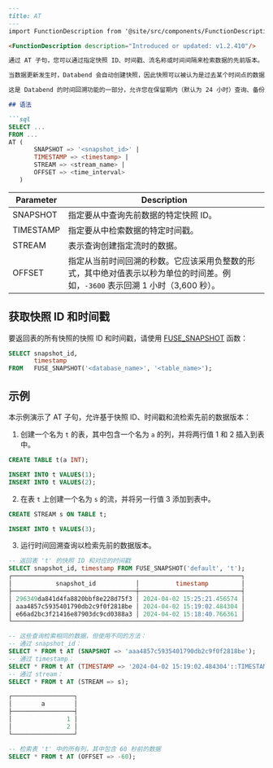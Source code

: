 ```md
---
title: AT
---
import FunctionDescription from '@site/src/components/FunctionDescription';

<FunctionDescription description="Introduced or updated: v1.2.410"/>

通过 AT 子句，您可以通过指定快照 ID、时间戳、流名称或时间间隔来检索数据的先前版本。

当数据更新发生时，Databend 会自动创建快照，因此快照可以被认为是过去某个时间点的数据视图。您可以通过快照 ID 或创建快照时的时间戳来访问快照。有关如何获取快照 ID 和时间戳，请参阅 [获取快照 ID 和时间戳](#获取快照-id-和时间戳)。

这是 Databend 的时间回溯功能的一部分，允许您在保留期内（默认为 24 小时）查询、备份和恢复数据的先前版本。

## 语法

```sql    
SELECT ...
FROM ...
AT (
       SNAPSHOT => '<snapshot_id>' |
       TIMESTAMP => <timestamp> | 
       STREAM => <stream_name> |
       OFFSET => <time_interval> 
   )   
```

| Parameter | Description                                                                                                                                                                                                                                                                                                      |
|-----------|------------------------------------------------------------------------------------------------------------------------------------------------------------------------------------------------------------------------------------------------------------------------------------------------------------------|
| SNAPSHOT  | 指定要从中查询先前数据的特定快照 ID。                                                                                                                                                                                                                                                    |
| TIMESTAMP | 指定要从中检索数据的特定时间戳。                                                                                                                                                                                                                                                          |
| STREAM    | 表示查询创建指定流时的数据。                                                                                                                                                                                                                                        |
| OFFSET    | 指定从当前时间回溯的秒数。它应该采用负整数的形式，其中绝对值表示以秒为单位的时间差。例如，`-3600` 表示回溯 1 小时（3,600 秒）。 |

## 获取快照 ID 和时间戳

要返回表的所有快照的快照 ID 和时间戳，请使用 [FUSE_SNAPSHOT](../../20-sql-functions/16-system-functions/fuse_snapshot.md) 函数：

```sql
SELECT snapshot_id, 
       timestamp 
FROM   FUSE_SNAPSHOT('<database_name>', '<table_name>'); 
```

## 示例

本示例演示了 AT 子句，允许基于快照 ID、时间戳和流检索先前的数据版本：

1. 创建一个名为 `t` 的表，其中包含一个名为 `a` 的列，并将两行值 1 和 2 插入到表中。

```sql
CREATE TABLE t(a INT);

INSERT INTO t VALUES(1);
INSERT INTO t VALUES(2);
```

2. 在表 `t` 上创建一个名为 `s` 的流，并将另一行值 3 添加到表中。

```sql
CREATE STREAM s ON TABLE t;

INSERT INTO t VALUES(3);
```

3. 运行时间回溯查询以检索先前的数据版本。

```sql
-- 返回表 't' 的快照 ID 和对应的时间戳
SELECT snapshot_id, timestamp FROM FUSE_SNAPSHOT('default', 't');
┌───────────────────────────────────────────────────────────────┐
│            snapshot_id           │          timestamp         │
├──────────────────────────────────┼────────────────────────────┤
│ 296349da841d4fa8820bbf8e228d75f3 │ 2024-04-02 15:25:21.456574 │
│ aaa4857c5935401790db2c9f0f2818be │ 2024-04-02 15:19:02.484304 │
│ e66ad2bc3f21416e87903dc9cd0388a3 │ 2024-04-02 15:18:40.766361 │
└───────────────────────────────────────────────────────────────┘

-- 这些查询检索相同的数据，但使用不同的方法：
-- 通过 snapshot_id：
SELECT * FROM t AT (SNAPSHOT => 'aaa4857c5935401790db2c9f0f2818be');
-- 通过 timestamp：
SELECT * FROM t AT (TIMESTAMP => '2024-04-02 15:19:02.484304'::TIMESTAMP);
-- 通过 stream：
SELECT * FROM t AT (STREAM => s);

┌─────────────────┐
│        a        │
├─────────────────┤
│               1 │
│               2 │
└─────────────────┘

-- 检索表 't' 中的所有列，其中包含 60 秒前的数据
SELECT * FROM t AT (OFFSET => -60);
```
